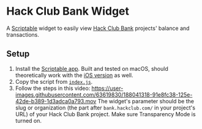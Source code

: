 # Hack Club Bank Widget

A [Scriptable](https://scriptable.app) widget to easily view [Hack Club Bank](https://hackclub.com/bank) projects' balance and transactions.

## Setup

1. Install the [Scriptable app](https://scriptable.app/mac-beta/). Built and tested on macOS, should theoretically work with the [iOS version](https://scriptable.app) as well.
2. Copy the script from [`index.js`](https://raw.githubusercontent.com/maggie-j-liu/bank-widget/main/index.js).
3. Follow the steps in this video: https://user-images.githubusercontent.com/63619830/188041318-91e8fc38-125e-42de-b389-1d3adca0a793.mov
   The widget's parameter should be the slug or organization (the part after `bank.hackclub.com/` in your project's URL) of your Hack Club Bank project. Make sure Transparency Mode is turned on.
